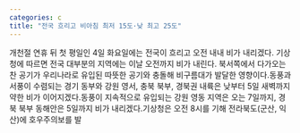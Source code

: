 ```yaml
---
categories: c
title: "전국 흐리고 비아침 최저 15도·낮 최고 25도"
---
```

개천절 연휴 뒤 첫 평일인 4일 화요일에는 전국이 흐리고 오전 내내 비가 내리겠다. 기상청에 따르면 전국 대부분의 지역에는 이날 오전까지 비가 내린다. 북서쪽에서 다가오는 찬 공기가 우리나라로 유입된 따뜻한 공기와 충돌해 비구름대가 발달한 영향이다.동풍과 서풍이 수렴되는 경기 동부와 강원 영서, 충북 북부, 경북권 내륙은 낮부터 5일 새벽까지 약한 비가 이어지겠다.동풍이 지속적으로 유입되는 강원 영동 지역은 오는 7일까지, 경북 북부 동해안은 5일까지 비가 내리겠다.기상청은 오전 8시를 기해 전라북도(군산, 익산)에 호우주의보를 발